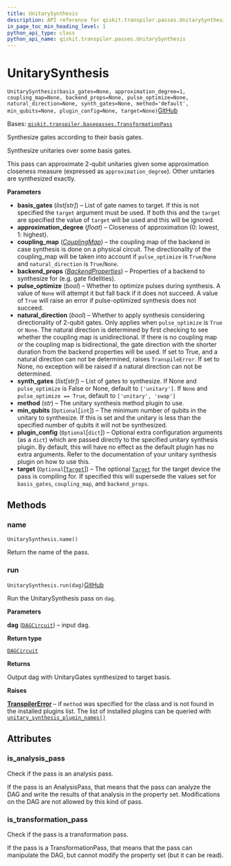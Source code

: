 ```yaml
---
title: UnitarySynthesis
description: API reference for qiskit.transpiler.passes.UnitarySynthesis
in_page_toc_min_heading_level: 1
python_api_type: class
python_api_name: qiskit.transpiler.passes.UnitarySynthesis
---
```


# UnitarySynthesis

<span id="qiskit.transpiler.passes.UnitarySynthesis" />

`UnitarySynthesis(basis_gates=None, approximation_degree=1, coupling_map=None, backend_props=None, pulse_optimize=None, natural_direction=None, synth_gates=None, method='default', min_qubits=None, plugin_config=None, target=None)`[GitHub](https://github.com/qiskit/qiskit/tree/stable/0.40/qiskit/transpiler/passes/synthesis/unitary_synthesis.py "view source code")

Bases: [`qiskit.transpiler.basepasses.TransformationPass`](qiskit.transpiler.TransformationPass "qiskit.transpiler.basepasses.TransformationPass")

Synthesize gates according to their basis gates.

Synthesize unitaries over some basis gates.

This pass can approximate 2-qubit unitaries given some approximation closeness measure (expressed as `approximation_degree`). Other unitaries are synthesized exactly.

**Parameters**

*   **basis\_gates** (*list\[str]*) – List of gate names to target. If this is not specified the `target` argument must be used. If both this and the `target` are specified the value of `target` will be used and this will be ignored.
*   **approximation\_degree** (*float*) – Closeness of approximation (0: lowest, 1: highest).
*   **coupling\_map** ([*CouplingMap*](qiskit.transpiler.CouplingMap "qiskit.transpiler.CouplingMap")) – the coupling map of the backend in case synthesis is done on a physical circuit. The directionality of the coupling\_map will be taken into account if `pulse_optimize` is `True`/`None` and `natural_direction` is `True`/`None`.
*   **backend\_props** ([*BackendProperties*](qiskit.providers.models.BackendProperties "qiskit.providers.models.BackendProperties")) – Properties of a backend to synthesize for (e.g. gate fidelities).
*   **pulse\_optimize** (*bool*) – Whether to optimize pulses during synthesis. A value of `None` will attempt it but fall back if it does not succeed. A value of `True` will raise an error if pulse-optimized synthesis does not succeed.
*   **natural\_direction** (*bool*) – Whether to apply synthesis considering directionality of 2-qubit gates. Only applies when `pulse_optimize` is `True` or `None`. The natural direction is determined by first checking to see whether the coupling map is unidirectional. If there is no coupling map or the coupling map is bidirectional, the gate direction with the shorter duration from the backend properties will be used. If set to True, and a natural direction can not be determined, raises `TranspileError`. If set to None, no exception will be raised if a natural direction can not be determined.
*   **synth\_gates** (*list\[str]*) – List of gates to synthesize. If None and `pulse_optimize` is False or None, default to `['unitary']`. If `None` and `pulse_optimize == True`, default to `['unitary', 'swap']`
*   **method** (*str*) – The unitary synthesis method plugin to use.
*   **min\_qubits** (`Optional`\[`int`]) – The minimum number of qubits in the unitary to synthesize. If this is set and the unitary is less than the specified number of qubits it will not be synthesized.
*   **plugin\_config** (`Optional`\[`dict`]) – Optional extra configuration arguments (as a `dict`) which are passed directly to the specified unitary synthesis plugin. By default, this will have no effect as the default plugin has no extra arguments. Refer to the documentation of your unitary synthesis plugin on how to use this.
*   **target** (`Optional`\[[`Target`](qiskit.transpiler.Target "qiskit.transpiler.target.Target")]) – The optional [`Target`](qiskit.transpiler.Target "qiskit.transpiler.Target") for the target device the pass is compiling for. If specified this will supersede the values set for `basis_gates`, `coupling_map`, and `backend_props`.

## Methods

### name

<span id="qiskit.transpiler.passes.UnitarySynthesis.name" />

`UnitarySynthesis.name()`

Return the name of the pass.

### run

<span id="qiskit.transpiler.passes.UnitarySynthesis.run" />

`UnitarySynthesis.run(dag)`[GitHub](https://github.com/qiskit/qiskit/tree/stable/0.40/qiskit/transpiler/passes/synthesis/unitary_synthesis.py "view source code")

Run the UnitarySynthesis pass on `dag`.

**Parameters**

**dag** ([`DAGCircuit`](qiskit.dagcircuit.DAGCircuit "qiskit.dagcircuit.dagcircuit.DAGCircuit")) – input dag.

**Return type**

[`DAGCircuit`](qiskit.dagcircuit.DAGCircuit "qiskit.dagcircuit.dagcircuit.DAGCircuit")

**Returns**

Output dag with UnitaryGates synthesized to target basis.

**Raises**

[**TranspilerError**](qiskit.transpiler.TranspilerError "qiskit.transpiler.TranspilerError") – if `method` was specified for the class and is not found in the installed plugins list. The list of installed plugins can be queried with [`unitary_synthesis_plugin_names()`](qiskit.transpiler.passes.synthesis.plugin.unitary_synthesis_plugin_names "qiskit.transpiler.passes.synthesis.plugin.unitary_synthesis_plugin_names")

## Attributes

<span id="qiskit.transpiler.passes.UnitarySynthesis.is_analysis_pass" />

### is\_analysis\_pass

Check if the pass is an analysis pass.

If the pass is an AnalysisPass, that means that the pass can analyze the DAG and write the results of that analysis in the property set. Modifications on the DAG are not allowed by this kind of pass.

<span id="qiskit.transpiler.passes.UnitarySynthesis.is_transformation_pass" />

### is\_transformation\_pass

Check if the pass is a transformation pass.

If the pass is a TransformationPass, that means that the pass can manipulate the DAG, but cannot modify the property set (but it can be read).

